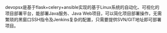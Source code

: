
devopsx是基于flask+celery+ansible实现的基于Linux系统的自动化、可视化的项目部署平台，能部署Java服务、Java Web项目，可以简化项目部署操作，无需繁琐的黑窗口SSH指令及Jenkins复杂的配置，只需要提供SVN/GIT地址即可部署项目。
